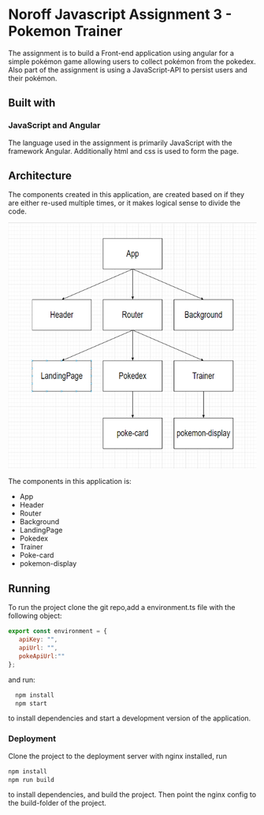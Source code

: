 # Noroff Javascript Assignment 3 - Pokemon Trainer
The assignment is to build a Front-end application using angular for a simple pokémon game allowing users to collect pokémon from the pokedex. Also part of the assignment is using a JavaScript-API to persist users and their pokémon.
## Built with
### JavaScript and Angular
The language used in the assignment is primarily JavaScript with the framework Angular. Additionally html and css is used to form the page.
## Architecture 
The components created in this application, are created based on if they are either re-used multiple times, or it makes logical sense to divide the code.
<p align="center">
  <img src="./pokemon-component-tree.png" width="auto" height="500"/>
</p>

The components in this application is:
<ul>
<li>App</li>
<li>Header</li>
<li>Router</li>
<li>Background</li>
<li>LandingPage</li>
<li>Pokedex</li>
<li>Trainer</li>
<li>Poke-card</li>
<li>pokemon-display</li>
</ul>

## Running
To run the project clone the git repo,add a environment.ts file with the following object:
```javaScript
export const environment = {
   apiKey: "",
   apiUrl: "",
   pokeApiUrl:""
};
```
and run:

```bash
  npm install
  npm start
  ```
 to install dependencies and start a development version of the application.
 
### Deployment
Clone the project to the deployment server with nginx installed, run
```bash
npm install
npm run build
```
to install dependencies, and build the project. Then point the nginx config to the build-folder of the project.